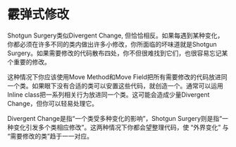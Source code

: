 # 霰弹式修改

Shotgun Surgery类似Divergent Change, 但恰恰相反。如果每遇到某种变化，你都必须在许多不同的类内做出许多小修改，你所面临的坏味道就是Shotgun Surgery。如果需要修改的代码散布四处，你不但很难找到它们，也很容易忘记某个重要的修改。

这种情况下你应该使用Move Method和Move Field把所有需要修改的代码放进同一个类。如果眼下没有合适的类可以安置这些代码，就创造一个。通常可以运用Inline class把一系列相关行为放进同一个类。这可能会造成少量Divergent Change，但你可以轻易处理它。

Divergent Change是指“一个类受多种变化的影响”，Shotgun Surgery则是指“一种变化引发多个类相应修改”。这两种情况下你都会望整理代码，使 “外界变化” 与 “需要修改的类”趋于一一对应。
